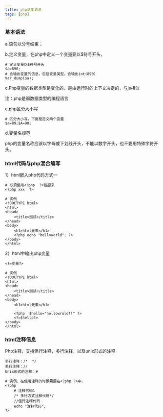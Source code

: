 ```yaml
---
title: php基本语法
tags: [php]
---
```


### 基本语法

a.语句以分号结束；

b.定义变量，在php中定义一个变量要以$符号开头，

```
# 定义变量以$符号开头
$a=890;
# 会输出变量的信息，包括变量类型，会输出int(890)
Var_dump($a);
```

c.Php变量的数据类型是变化的，是由运行时的上下文决定的，与js相似

注：php是弱数据类型的编程语言

c.php区分大小写

```
# 区分大小写，下面是定义两个变量
$a=89;$A=90;
```

d.变量名规范

php的变量名称应该以字母或下划线开头，不能以数字开头，也不要用特殊字符开头。

### html代码与php混合编写

1）html嵌入php代码方式一

```
# 必须使用<?php  ?>包起来
<?php xxx  ?>

# 实例
<!DOCTYPE html>
<html>
<head>
    <title>测试</title>
</head>
<body>
    <h1>html元素</h1>
    <?php echo "helloworld"; ?>
</body>
</html>
```

2）html中输出php变量

```
<?=变量?>

# 实例
<!DOCTYPE html>
<html>
<head>
    <title>测试</title>
</head>
<body>
    <h1>html元素</h1>

    <?php  $hello="hellowrold!!" ?>
    <?=$hello?>
</body>
</html>
```

### html注释信息

Php注释，支持但行注释，多行注释，以及unix形式的注释

```
多行注释：/*  */
单行注释：//
Unix形式的注释：#

# 实例，在使用注释的时候需要在<?php ?>中。
<?php
    # 注释代码1
    /* 多行方式注释代码*/
    //但行注释代码
    echo "注释代码";
?>
```
